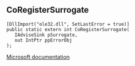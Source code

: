 ## CoRegisterSurrogate

```
[DllImport("ole32.dll", SetLastError = true)]
public static extern int CoRegisterSurrogate(
   IAdviseSink pSurrogate,
   out IntPtr ppErrorObj
);
```

[Microsoft documentation](https://docs.microsoft.com/en-us/windows/win32/api/combaseapi/nf-combaseapi-coregistersurrogate)
